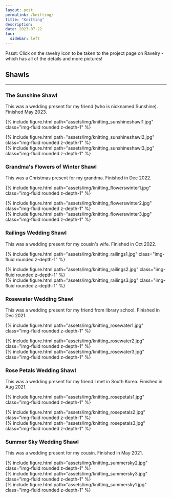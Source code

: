 ```yaml
---
layout: post
permalink: /knitting/
title: "Knitting"
description: 
date: 2023-07-22
toc:
  sidebar: left
---
```


Pssst: Click on the ravelry icon to be taken to the project page on Ravelry - which has all of the details and more pictures!

## Shawls
---
### <a href="https://www.ravelry.com/projects/JennaJrdn/break-of-dawn" title="Project on Ravelry"><i class="fa-brands fa-ravelry"></i></a> The Sunshine Shawl 

This was a wedding present for my friend (who is nicknamed Sunshine). Finished May 2023.

{% include figure.html path="assets/img/knitting_sunshineshawl1.jpg" class="img-fluid rounded z-depth-1" %}
<div class="row">
    <div class="col-sm-7 mt-3 mt-md-0">
        {% include figure.html path="assets/img/knitting_sunshineshawl2.jpg" class="img-fluid rounded z-depth-1" %}
    </div>
    <div class="col-sm-5 mt-3 mt-md-0">
        {% include figure.html path="assets/img/knitting_sunshineshawl3.jpg" class="img-fluid rounded z-depth-1" %}
    </div>
</div>

### <a href="https://www.ravelry.com/projects/JennaJrdn/flowers-of-winter" title="Project on Ravelry"><i class="fa-brands fa-ravelry"></i></a> Grandma's Flowers of Winter Shawl

This was a Christmas present for my grandma. Finished in Dec 2022.

{% include figure.html path="assets/img/knitting_flowerswinter1.jpg" class="img-fluid rounded z-depth-1" %}
<div class="row">
    <div class="col-sm-7 mt-3 mt-md-0">
        {% include figure.html path="assets/img/knitting_flowerswinter2.jpg" class="img-fluid rounded z-depth-1" %}
    </div>
    <div class="col-sm-5 mt-3 mt-md-0">
        {% include figure.html path="assets/img/knitting_flowerswinter3.jpg" class="img-fluid rounded z-depth-1" %}
    </div>
</div>

### <a href="https://www.ravelry.com/projects/JennaJrdn/railings" title="Project on Ravelry"><i class="fa-brands fa-ravelry"></i></a> Railings Wedding Shawl

This was a wedding present for my cousin's wife. Finished in Oct 2022.

{% include figure.html path="assets/img/knitting_railings1.jpg" class="img-fluid rounded z-depth-1" %}
<div class="row">
    <div class="col-sm-6 mt-3 mt-md-0">
        {% include figure.html path="assets/img/knitting_railings2.jpg" class="img-fluid rounded z-depth-1" %}
    </div>
    <div class="col-sm-6 mt-3 mt-md-0">
        {% include figure.html path="assets/img/knitting_railings3.jpg" class="img-fluid rounded z-depth-1" %}
    </div>
</div>

### <a href="https://www.ravelry.com/projects/JennaJrdn/rosewater" title="Project on Ravelry"><i class="fa-brands fa-ravelry"></i></a> Rosewater Wedding Shawl

This was a wedding present for my friend from library school. Finished in Dec 2021.

{% include figure.html path="assets/img/knitting_rosewater1.jpg" class="img-fluid rounded z-depth-1" %}
<div class="row">
    <div class="col-sm-6 mt-3 mt-md-0">
        {% include figure.html path="assets/img/knitting_rosewater2.jpg" class="img-fluid rounded z-depth-1" %}
    </div>
    <div class="col-sm-6 mt-3 mt-md-0">
        {% include figure.html path="assets/img/knitting_rosewater3.jpg" class="img-fluid rounded z-depth-1" %}
    </div>
</div>

### <a href="https://www.ravelry.com/projects/JennaJrdn/rose-petals" title="Project on Ravelry"><i class="fa-brands fa-ravelry"></i></a> Rose Petals Wedding Shawl

This was a wedding present for my friend I met in South Korea. Finished in Aug 2021.

{% include figure.html path="assets/img/knitting_rosepetals1.jpg" class="img-fluid rounded z-depth-1" %}
<div class="row">
    <div class="col-sm-6 mt-3 mt-md-0">
        {% include figure.html path="assets/img/knitting_rosepetals2.jpg" class="img-fluid rounded z-depth-1" %}
    </div>
    <div class="col-sm-6 mt-3 mt-md-0">
        {% include figure.html path="assets/img/knitting_rosepetals3.jpg" class="img-fluid rounded z-depth-1" %}
    </div>
</div>

### <a href="https://www.ravelry.com/projects/JennaJrdn/rose-petals" title="Project on Ravelry"><i class="fa-brands fa-ravelry"></i></a> Summer Sky Wedding Shawl

This was a wedding present for my cousin. Finished in May 2021.


<div class="row">
    <div class="col-sm-7 mt-3 mt-md-0">
        {% include figure.html path="assets/img/knitting_summersky2.jpg" class="img-fluid rounded z-depth-1" %}
    </div>
    <div class="col-sm-5 mt-3 mt-md-0">
        {% include figure.html path="assets/img/knitting_summersky3.jpg" class="img-fluid rounded z-depth-1" %}
    </div>
</div>
{% include figure.html path="assets/img/knitting_summersky1.jpg" class="img-fluid rounded z-depth-1" %}